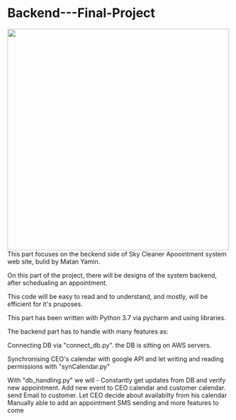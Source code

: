 # Backend---Final-Project
<img src="https://i.ibb.co/WnBBRwt/Sky-cleaner-backend.png" width="500">
This part focuses on the beckend side of Sky Cleaner Apoointment system web site, bulid by Matan Yamin.

On this part of the project, there will be designs of the system backend, after schedualing an appointment.

This code will be easy to read and to understand, and mostly, will be efficient for it's pruposes.

This part has been written with Python 3.7 via pycharm and using libraries.

The backend part has to handle with many features as:

Connecting DB via "connect_db.py".
the DB is sitting on AWS servers.

Synchronising CEO's calendar with google API and let writing and reading permissions with "synCalendar.py"

With "db_handling.py" we will -
Constantly get updates from DB and verify new appointment.
Add new event to CEO calendar and customer calendar.
send Email to customer.
Let CEO decide about availabilty from his calendar
Manually able to add an appointment
SMS sending
and more features to come

